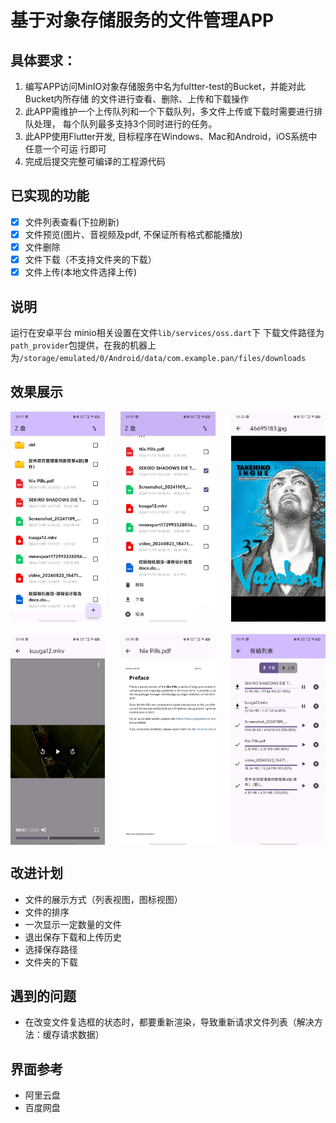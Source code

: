 # 基于对象存储服务的文件管理APP

## 具体要求：
1. 编写APP访问MinIO对象存储服务中名为fultter-test的Bucket，并能对此Bucket内所存储
的文件进行查看、删除、上传和下载操作
2. 此APP需维护一个上传队列和一个下载队列，多文件上传或下载时需要进行排队处理，
每个队列最多支持3个同时进行的任务。
3. 此APP使用Flutter开发, 目标程序在Windows、Mac和Android，iOS系统中任意一个可运
行即可
4. 完成后提交完整可编译的工程源代码

## 已实现的功能
- [x] 文件列表查看(下拉刷新)
- [x] 文件预览(图片、音视频及pdf, 不保证所有格式都能播放) 
- [x] 文件删除 
- [x] 文件下载（不支持文件夹的下载）
- [x] 文件上传(本地文件选择上传) 

## 说明
运行在安卓平台
minio相关设置在文件`lib/services/oss.dart`下
下载文件路径为`path_provider`包提供，在我的机器上为`/storage/emulated/0/Android/data/com.example.pan/files/downloads`

## 效果展示
<div style="display: flex; justify-content: space-between; margin-bottom: 20px;">
    <img src="res/home1.jpg" alt="首页1" style="width: 30%;">
    <img src="res/home2.jpg" alt="首页2" style="width: 30%;">
    <img src="res/picture_view.jpg" alt="图片预览" style="width: 30%;">
</div>

<div style="display: flex; justify-content: space-between;">
    <img src="res/video_play.jpg" alt="视频播放" style="width: 30%;">
    <img src="res/pdf_view.jpg" alt="pdf预览" style="width: 30%;">
    <img src="res/transfer.jpg" alt="传输" style="width: 30%;">
</div>

## 改进计划
- 文件的展示方式（列表视图，图标视图）
- 文件的排序
- 一次显示一定数量的文件
- 退出保存下载和上传历史
- 选择保存路径
- 文件夹的下载

## 遇到的问题
- 在改变文件复选框的状态时，都要重新渲染，导致重新请求文件列表（解决方法：缓存请求数据）

## 界面参考
- 阿里云盘
- 百度网盘
